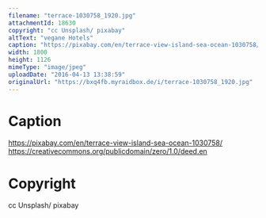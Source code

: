 ```yaml
---
filename: "terrace-1030758_1920.jpg"
attachmentId: 18630
copyright: "cc Unsplash/ pixabay"
altText: "vegane Hotels"
caption: "https://pixabay.com/en/terrace-view-island-sea-ocean-1030758/\nhttps://creativecommons.org/publicdomain/zero/1.0/deed.en"
width: 1800
height: 1126
mimeType: "image/jpeg"
uploadDate: "2016-04-13 13:38:59"
originalUrl: "https://bxq4fb.myraidbox.de/i/terrace-1030758_1920.jpg"
---
```


# Caption

https://pixabay.com/en/terrace-view-island-sea-ocean-1030758/
https://creativecommons.org/publicdomain/zero/1.0/deed.en

# Copyright

cc Unsplash/ pixabay
